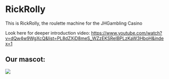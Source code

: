# RickRolly
This is RickRolly, the roulette machine for the JHGambling Casino 

Look here for deeper introduction video: https://www.youtube.com/watch?v=dQw4w9WgXcQ&list=PL8dZXjD8meS_WZzEKSReIBPLzKaW3HboH&index=1

## Our mascot:

![](ricky.gif)